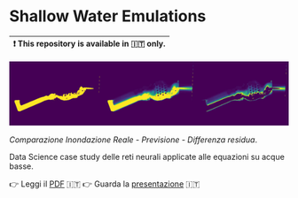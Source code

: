# Shallow Water Emulations

| :exclamation:  This repository is available in 🇮🇹  only.  |
|-----------------------------------------|

<img src="https://github.com/halixness/big-data-swe/blob/master/Docs/animation_feed_binary.gif"/> 

*Comparazione Inondazione Reale - Previsione - Differenza residua*.


Data Science case study delle reti neurali applicate alle equazioni su acque basse.

👉    Leggi il [PDF](/halixness/shallow-water-emulations-data-analysis/blob/master/Docs/calanzone_shallow_water_emulations.pdf) 🇮🇹
👉    Guarda la [presentazione](https://docs.google.com/presentation/d/1hpVEyyHRm3oCh67TRraRAOkgR_ye-iDLtge9PmMDNVM/edit?usp=sharing) 🇮🇹

